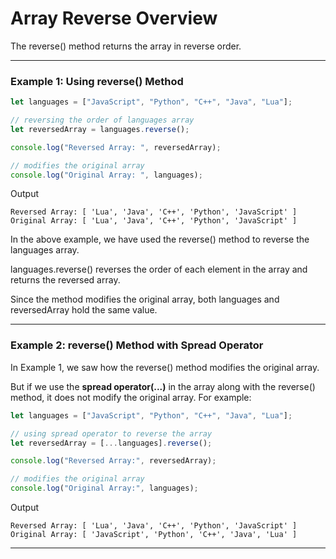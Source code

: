 # Array Reverse Overview
The reverse() method returns the array in reverse order.

***

### Example 1: Using reverse() Method

```js
let languages = ["JavaScript", "Python", "C++", "Java", "Lua"];

// reversing the order of languages array
let reversedArray = languages.reverse();

console.log("Reversed Array: ", reversedArray);

// modifies the original array
console.log("Original Array: ", languages);
```

Output

```
Reversed Array: [ 'Lua', 'Java', 'C++', 'Python', 'JavaScript' ]
Original Array: [ 'Lua', 'Java', 'C++', 'Python', 'JavaScript' ]
```

In the above example, we have used the reverse() method to reverse the languages array.

languages.reverse() reverses the order of each element in the array and returns the reversed array.

Since the method modifies the original array, both languages and reversedArray hold the same value.

***

### Example 2: reverse() Method with Spread Operator

In Example 1, we saw how the reverse() method modifies the original array.

But if we use the **spread operator(...)** in the array along with the reverse() method, it does not modify the original array. For example:

```js
let languages = ["JavaScript", "Python", "C++", "Java", "Lua"];

// using spread operator to reverse the array
let reversedArray = [...languages].reverse();

console.log("Reversed Array:", reversedArray);

// modifies the original array
console.log("Original Array:", languages);
```

Output

```
Reversed Array: [ 'Lua', 'Java', 'C++', 'Python', 'JavaScript' ]
Original Array: [ 'JavaScript', 'Python', 'C++', 'Java', 'Lua' ]
```

***
